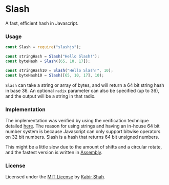 # Slash

A fast, efficient hash in Javascript.

### Usage

```js
const Slash = require("slashjs");

const stringHash = Slash("Hello Slash!");
const byteHash = Slash([65, 10, 17]);

const stringHash10 = Slash("Hello Slash!", 10);
const byteHash10 = Slash([65, 10, 17], 10);
```

`Slash` can take a string or array of bytes, and will return a 64 bit string hash in base 36. An optional `radix` parameter can also be specified (up to 36), and the output will be a string in that radix.

### Implementation

The implementation was verified by using the verification technique detailed [here](https://github.com/kbrsh/slash#verification). The reason for using strings and having an in-house 64 bit number system is because Javascript can only support bitwise operators on 32 bit numbers. Slash is a hash that returns 64 bit unsigned numbers.

This might be a little slow due to the amount of shifts and a circular rotate, and the fastest version is written in [Assembly](https://github.com/kbrsh/slash).

### License

Licensed under the [MIT License](https://kbrsh.github.io/license) by [Kabir Shah](https://kabir.ml).
